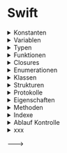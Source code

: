 # Swift

<!--- *** CONSTANTS *** --->
<details> <summary>Konstanten</summary>  
    
    Konstanten [Constants] sind Objekte zur Speicherung von Werten und/oder Funktionen, die nicht geändert werden können.

    ```swift
    // Allgemein
    let konstante: Typ = wert    // Die Konstante 'konstante' vom Typ 'Typ' soll den Wert 'wert' haben.

    // Beispiel 1
    let c1: String = "volker"  
    let c2 = "volker"            // Compiler bestimmt den Typ [type inference]

    // Beispiel 2 - Die Konstante 'function' speichert eine Funktion 'gruesse', die als Funktion übergeben wird.
    func gruesse () -> String {
        return "hallo"
    }
    let function: () -> String = gruesse                             // print(function()) --> hallo

    // Beispiel 3 - Die Konstante 'closure' speichert eine Funktion, die als Closure übergeben wird.
    let closure: () -> String = { () -> String in return "hallo" }   // print(closure()) --> hallo
    ```
</details>

<!---
<!--- *** VARIABLES *** --->
<details> <summary>Variablen</summary> 
    
    Variablen [Variables] sind Objekte zur Speicherung von Werten und/oder Funktionen, die geändert werden können.
    
    ```swift
    var v1: String = "volker"
    var v2 = "volker"
    var v3: String { "volker" }  // Berechnete Variable [calculated property] 
    ```
</details>

<!--- *** TYPES *** ---> 
<details> <summary>Typen</summary> 
     
[Typen](https://docs.swift.org/swift-book/documentation/the-swift-programming-language/types) sind Vorgaben für den Aufbau von Objekten.  

<!--- *** BUILT-IN TYPES *** --->
<details> <summary>Basis Typen</summary> 
    
    Basis Typen [Built-in Types]

    ```swift
    let c: Character = "a"
    let s: String = "volker"
    let b: Bool = true
    let i: Int = -1            // positive und negative Ganzzahen
    let i8: Int8 = -1          // Ganzzahlen von -128 bis 127 - (Int8, Int16, Int32, Int64, Int)
    let u: UInt = 1            // nur positive Ganzzahen
    let f: Float = 1.1
    let d: Double = 1.1
    ```
</details>
    
<!--- *** COLLECTIONS *** --->
<details> <summary>Collections</summary> 
    
    [Collections](https://docs.swift.org/swift-book/documentation/the-swift-programming-language/collectiontypes) sind Sammlungen     von Daten in Listen.
    
<!--- *** ARRAYS *** ---> 
<details> <summary>Arrays</summary> 
    
    Ein Array ist eine geordnete Liste von Elementen [items].
    
    ```swift
    let a1: Array<String> = ["volker", "nils"]   // struct Array<Element>
    let a2: [String] = ["volker", "nils"]
    let a3: Array = ["volker", "nils"]
    let a4 = ["volker", "nils"]
    ```
</details>

<!--- *** SETS *** --->
<details> <summary>Sets</summary> 
    
    Ein Set ist eine ungeordnete Liste von unterschiedlichen Elementen [items].
    
    ```swift
    let s1: Set<String> = ["volker", "nils"]     // struct Set<Element : Hashable>
    let s2: Set = ["volker", "nils"]
    ```
</details>

<!--- *** DICTIONARIESS *** --->
<details> <summary>Dictionaries</summary>
    
    Ein Dictionary ist eine Liste von ungeordneten Schlüssel/Wert [key/value] Paaren. 
    
    ```swift
    let d1: Dictionary<Int, String> = [1: "volker", 2: "nils"]   // struct Dictionary<Key : Hashable, Value>
    let d2: [Int: String] = [1: "volker", 2: "nils"]
    let d3: Dictionary = [1: "volker", 2: "nils"]
    let d4 = [1: "volker", 2: "nils"]
    ```
</details>
    
<!--- *** END COLLECTIONS *** --->    
</details>  

<!--- *** OPTIONALS *** --->
<details> <summary>Optionale Typen</summary>
    
    Ein optionaler Typ [Optional Type](https://docs.swift.org/swift-book/documentation/the-swift-programming-     language/types/#Optional-Type) ist eine Typ der auch nicht 'nil' enthalten darf.
    
    ```swift
    let o1: Optional<String>    //  Optional<Wrapped>
    let o2: String!
    ```
</details>    
    
<!--- *** OPAQUE TYPES *** --->
<details> <summary>Opaque Typen</summary>
    
    Ein opaquer Typ der sich verhalten soll wie ein zugeordneter Typ.   
    [Opaque Types](https://docs.swift.org/swift-book/documentation/the-swift-programming-language/opaquetypes/)
    ```swift
    ```
</details>    
    
    
<!--- *** END TYPES *** --->    
</details>

<!--- *** FUNCTIONS *** --->
<details> <summary>Funktionen</summary> 
    
    Eine [Function](https://docs.swift.org/swift-book/documentation/the-swift-programming-language/functions) ist eine  Handlungsanweisung.   

    ```swift
    func gebeNamen () -> String {
        return "volker"
    }
    ```
</details>

<!--- *** CLOSURESS *** --->
<details> <summary>Closures</summary> 
    
    Ein Closure ist eine Handlungsanweisung.   
[Closures](https://docs.swift.org/swift-book/documentation/the-swift-programming-language/closures)
    ```swift
    // Funktion vs. Closure
    func gruesseFunktion () -> String { "hallo" }     // print(gruesseFunktion()) -> hallo
    let gruesseClosure1: () -> String = { "hallo" }   // print(gruesseClosure1()) -> hallo

    let gruesseClosure2 = { "hallo" }                 // print(gruesseClosure2()) -> hallo
    ```
</details>



<!--- *** ENUMERATIONS *** --->
<details> <summary>Enumerationen</summary> 
    
    Eine [Enumeration](https://docs.swift.org/swift-book/documentation/the-swift-programming-language/enumerations) ist eine Aufzählung von Werten.  

    ```swift
    enum Namen {
        case volker
        case nils
    }
    ```
</details>

<!--- *** CLASSES *** --->
<details> <summary>Klassen</summary> 
    
    Eine [Klasse](https://docs.swift.org/swift-book/documentation/the-swift-programming-language/classesandstructures) ist ein Typ für referenzierbare Objekte zur Datenkapselung von Eigenschaften [properties] und Methoden [methodes].    

    ```swift
    // Allgemein
    class EineKlasse {
        // Definition des Inhalts der Klasse
    }

    // Beispiel
    class Person {
        // Property
        var name: String = "volker"
        // Methode
        func gruesse () -> String {
            return "Hallo " + name
        }
    }
    ```
</details>
 
<!--- *** STRUCTS *** --->
<details> <summary>Strukturen</summary> 
    
    Eine [Struktur](https://docs.swift.org/swift-book/documentation/the-swift-programming-language/classesandstructures) ist ein Typ für nicht referenzierbare Objekte zur Datenkapselung von Eigenschaften [properties] und Methoden [methodes].   

    ```swift
    // Allgemein
    struct EineStruktur {
        // Definition des Inhalts der Struktur
    }

    // Beispiel
    struct Person {
        var name: String = "volker"
    }
    ```
</details>

<!--- *** PROTOKOLS *** --->
<details> <summary>Protokolle</summary> 
    
    Ein [Protokoll](https://docs.swift.org/swift-book/documentation/the-swift-programming-language/protocols) bescheibt Anforderungen an benutzerdefinierte Typen die mit dem Protokoll konform gehen sollen.   

    ```swift
    // Allgemein
    protocol EinProtokoll {
        // Definition des Inhalts des Protokolls
    }

    // Beispiel
    protocol PersonProtokoll {
        var vorname: String { get set }
        var nachname: String { get set }
    
        func gruesse () -> String
    }

    // Anwendung
    class PersonKlasse: PersonProtokoll {
        var vorname: String = "volker"
        var nachname: String = "kasack"
    
        func gruesse() -> String {
            return "Hallo " + vorname + " " + nachname + "!"
        }
    }
    let person = PersonKlasse()   // print(person.gruesse()) -> Hallo volker kasack
    ```
</details>

<!--- *** PROPERTIES *** --->
<details> <summary>Eigenschaften</summary> 
    
    [Properties](https://docs.swift.org/swift-book/documentation/the-swift-programming-language/properties) sind Konstanten oder Variablen in Klassen oder Strukturen.   

    ```swift
    ```
</details>

<!--- *** METHODESS *** --->
<details>
<summary>Methoden</summary> 
    
    [Methoden](https://docs.swift.org/swift-book/documentation/the-swift-programming-language/methodes) sind Funktionen in Klassen oder Strukturen.   

    ```swift
    ```
</details>

<!--- *** SUBSCRIPTS *** --->
<details> <summary>Indexe</summary> 
    
    [Indexe](https://docs.swift.org/swift-book/documentation/the-swift-programming-language/subscripts) [Subscripts] sind die Positionen von Elementen in geordneten Listen (Arrays).    

    ```swift
    ```
</details>

<!--- *** CONTROL FLOW *** --->
<details> <summary>Ablauf Kontrolle</summary>
    
    [Control Flow](https://docs.swift.org/swift-book/documentation/the-swift-programming-language/controlflow)
    ```swift
    ```
</details>


    
    
<details> <summary>xxx</summary> 
</details>



--->
